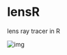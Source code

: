 lensR
=====

lens ray tracer in R

![img](https://raw.github.com/jdigittl/lensR/master/lensStack.gif)
